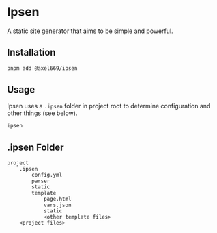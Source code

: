 # Ipsen

A static site generator that aims to be simple and powerful.

## Installation
```bash
pnpm add @axel669/ipsen
```

## Usage
Ipsen uses a `.ipsen` folder in project root to determine configuration and
other things (see below).
```bash
ipsen
```

## .ipsen Folder
```
project
    .ipsen
        config.yml
        parser
        static
        template
            page.html
            vars.json
            static
            <other template files>
    <project files>
```
